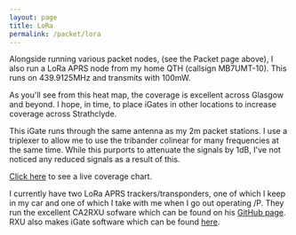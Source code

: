 ```yaml
---
layout: page
title: LoRa
permalink: /packet/lora
---
```

<script>
function redirectToPage() {
  const currentDate = new Date();
    const dayOfWeek = currentDate.getDay(); // 0 = Sunday, 1 = Monday, ..., 6 = Saturday

      if (dayOfWeek === 0) {
          // Redirect to the desired page on Sundays
              window.location.replace('/sabbath'); // Replace '/path/to/sunday-page' with the actual URL of your Sunday page
                }
                }

                // Call the function when the page loads
                window.onload = redirectToPage;
                </script>
Alongside running various packet nodes, (see the Packet page above), I also run a LoRa APRS node from my home QTH (callsign MB7UMT-10). This runs on 439.9125MHz and transmits with 100mW.

As you'll see from this heat map, the coverage is excellent across Glasgow and beyond. I hope, in time, to place iGates in other locations to increase coverage across Strathclyde.

This iGate runs through the same antenna as my 2m packet stations. I use a triplexer to allow me to use the tribander colinear for many frequencies at the same time. While this purports to attenuate the signals by 1dB, I've not noticed any reduced signals as a result of this.

[Click here](https://lora-aprs.live/coverage.html?rx_callsign=MB7UMT-10&time_period=all_time) to see a live coverage chart.

I currently have two LoRa APRS trackers/transponders, one of which I keep in my car and one of which I take with me when I go out operating /P. They run the excellent CA2RXU sofware which can be found on his [GitHub page](https://github.com/richonguzman/LoRa_APRS_Tracker). RXU also makes iGate software which can be found [here](https://github.com/richonguzman/LoRa_APRS_iGate).
